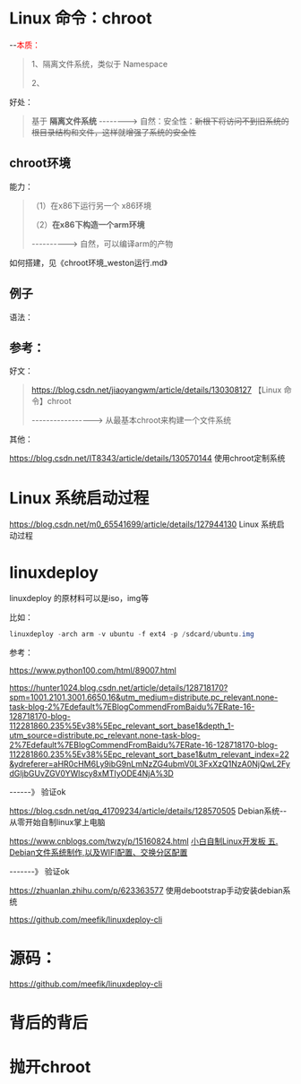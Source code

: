# Linux 命令：chroot

--<font color='red'>本质：</font>

> 1、隔离文件系统，类似于  Namespace
>
> 2、

好处：

> 基于 **隔离文件系统** --------> 自然：安全性：~~新根下将访问不到旧系统的根目录结构和文件，这样就增强了系统的安全性~~



## chroot环境

能力：

> （1）在x86下运行另一个 x86环境
>
> （2）**在x86下构造一个arm环境**
>
> ----------> 自然，可以编译arm的产物



如何搭建，见《chroot环境_weston运行.md》



## 例子

语法：



## 参考：

好文：

> https://blog.csdn.net/jiaoyangwm/article/details/130308127   【Linux 命令】chroot
>
> ----------------->  从最基本chroot来构建一个文件系统



其他：

https://blog.csdn.net/IT8343/article/details/130570144           使用chroot定制系统



# Linux 系统启动过程

https://blog.csdn.net/m0_65541699/article/details/127944130  Linux 系统启动过程



# linuxdeploy 

linuxdeploy 的原材料可以是iso，img等

比如：

```java
linuxdeploy -arch arm -v ubuntu -f ext4 -p /sdcard/ubuntu.img
```



参考： 

 https://www.python100.com/html/89007.html



https://hunter1024.blog.csdn.net/article/details/128718170?spm=1001.2101.3001.6650.16&utm_medium=distribute.pc_relevant.none-task-blog-2%7Edefault%7EBlogCommendFromBaidu%7ERate-16-128718170-blog-112281860.235%5Ev38%5Epc_relevant_sort_base1&depth_1-utm_source=distribute.pc_relevant.none-task-blog-2%7Edefault%7EBlogCommendFromBaidu%7ERate-16-128718170-blog-112281860.235%5Ev38%5Epc_relevant_sort_base1&utm_relevant_index=22&ydreferer=aHR0cHM6Ly9ibG9nLmNzZG4ubmV0L3FxXzQ1NzA0NjQwL2FydGljbGUvZGV0YWlscy8xMTIyODE4NjA%3D    

------》 验证ok

https://blog.csdn.net/qq_41709234/article/details/128570505    Debian系统--从零开始自制linux掌上电脑

https://www.cnblogs.com/twzy/p/15160824.html    [小白自制Linux开发板 五. Debian文件系统制作,以及WIFI配置、交换分区配置 ](https://www.cnblogs.com/twzy/p/15160824.html)

-------》 验证ok

https://zhuanlan.zhihu.com/p/623363577   使用debootstrap手动安装debian系统



https://github.com/meefik/linuxdeploy-cli    

# 源码：

https://github.com/meefik/linuxdeploy-cli

# 背后的背后 



# 抛开chroot